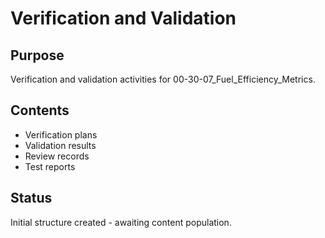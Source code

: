 # Verification and Validation

## Purpose
Verification and validation activities for 00-30-07_Fuel_Efficiency_Metrics.

## Contents
- Verification plans
- Validation results
- Review records
- Test reports

## Status
Initial structure created - awaiting content population.
